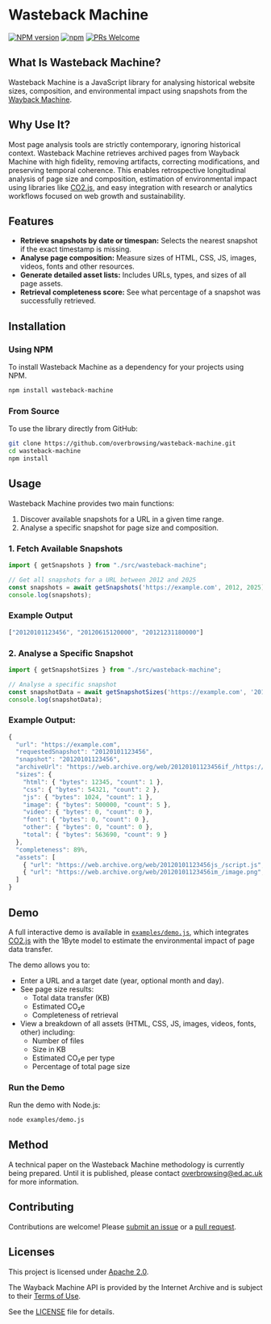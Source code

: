 # Wasteback Machine

[![NPM version](https://img.shields.io/npm/v/wasteback-machine.svg)](https://www.npmjs.com/package/wasteback-machine)
[![npm](https://img.shields.io/npm/dt/wasteback-machine.svg)](https://www.npmtrends.com/wasteback-machine)
[![PRs Welcome](https://img.shields.io/badge/PRs-welcome-brightgreen.svg)](https://egghead.io/courses/how-to-contribute-to-an-open-source-project-on-github)

## What Is Wasteback Machine?

Wasteback Machine is a JavaScript library for analysing historical website sizes, composition, and environmental impact using snapshots from the [Wayback Machine](https://web.archive.org).

## Why Use It?

Most page analysis tools are strictly contemporary, ignoring historical context. Wasteback Machine retrieves archived pages from Wayback Machine with high fidelity, removing artifacts, correcting modifications, and preserving temporal coherence. This enables retrospective longitudinal analysis of page size and composition, estimation of environmental impact using libraries like [CO2.js](https://developers.thegreenwebfoundation.org/co2js/overview), and easy integration with research or analytics workflows focused on web growth and sustainability.

## Features

- **Retrieve snapshots by date or timespan:** Selects the nearest snapshot if the exact timestamp is missing.
- **Analyse page composition:** Measure sizes of HTML, CSS, JS, images, videos, fonts and other resources.
- **Generate detailed asset lists:** Includes URLs, types, and sizes of all page assets.  
- **Retrieval completeness score:** See what percentage of a snapshot was successfully retrieved.

## Installation

### Using NPM

To install Wasteback Machine as a dependency for your projects using NPM.

```sh
npm install wasteback-machine
```

### From Source

To use the library directly from GitHub:

```bash
git clone https://github.com/overbrowsing/wasteback-machine.git
cd wasteback-machine
npm install
```

## Usage

Wasteback Machine provides two main functions:  

1. Discover available snapshots for a URL in a given time range.  
2. Analyse a specific snapshot for page size and composition.

### 1. Fetch Available Snapshots

```javascript
import { getSnapshots } from "./src/wasteback-machine";

// Get all snapshots for a URL between 2012 and 2025
const snapshots = await getSnapshots('https://example.com', 2012, 2025);
console.log(snapshots);
```

### Example Output

```javascript
["20120101123456", "20120615120000", "20121231180000"]
```

### 2. Analyse a Specific Snapshot

```javascript
import { getSnapshotSizes } from "./src/wasteback-machine";

// Analyse a specific snapshot
const snapshotData = await getSnapshotSizes('https://example.com', '20120101123456');
console.log(snapshotData);
```

### Example Output:

```js
{
  "url": "https://example.com",
  "requestedSnapshot": "20120101123456",
  "snapshot": "20120101123456",
  "archiveUrl": "https://web.archive.org/web/20120101123456if_/https://example.com",
  "sizes": {
    "html": { "bytes": 12345, "count": 1 },
    "css": { "bytes": 54321, "count": 2 },
    "js": { "bytes": 1024, "count": 1 },
    "image": { "bytes": 500000, "count": 5 },
    "video": { "bytes": 0, "count": 0 },
    "font": { "bytes": 0, "count": 0 },
    "other": { "bytes": 0, "count": 0 },
    "total": { "bytes": 563690, "count": 9 }
  },
  "completeness": 89%,
  "assets": [
    { "url": "https://web.archive.org/web/20120101123456js_/script.js", "type": "js", "size": 1024 },
    { "url": "https://web.archive.org/web/20120101123456im_/image.png", "type": "image", "size": 250000 }
  ]
}
```

## Demo

A full interactive demo is available in [`examples/demo.js`](examples/demo.js), which integrates [CO2.js](https://developers.thegreenwebfoundation.org/co2js/overview) with the 1Byte model to estimate the environmental impact of page data transfer.

The demo allows you to:
- Enter a URL and a target date (year, optional month and day).
- See page size results:
  - Total data transfer (KB)
  - Estimated CO₂e
  - Completeness of retrieval
- View a breakdown of all assets (HTML, CSS, JS, images, videos, fonts, other) including:
  - Number of files
  - Size in KB
  - Estimated CO₂e per type
  - Percentage of total page size

### Run the Demo 

Run the demo with Node.js:

```bash
node examples/demo.js
```

## Method

A technical paper on the Wasteback Machine methodology is currently being prepared. Until it is published, please contact overbrowsing@ed.ac.uk for more information.

## Contributing

Contributions are welcome! Please [submit an issue](https://github.com/overbrowsing/wasteback-machine/issues) or a [pull request](https://github.com/overbrowsing/wasteback-machine/pulls).

## Licenses

This project is licensed under [Apache 2.0](https://tldrlegal.com/license/apache-license-2.0-(apache-2.0)).

The Wayback Machine API is provided by the Internet Archive and is subject to their [Terms of Use](https://archive.org/about/terms).

See the [LICENSE](/LICENSE) file for details.